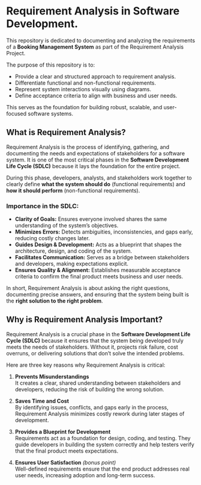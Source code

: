 # Requirement Analysis in Software Development.

This repository is dedicated to documenting and analyzing the requirements of a **Booking Management System** as part of the Requirement Analysis Project.  

The purpose of this repository is to:  
- Provide a clear and structured approach to requirement analysis.  
- Differentiate functional and non-functional requirements.  
- Represent system interactions visually using diagrams.  
- Define acceptance criteria to align with business and user needs.  

This serves as the foundation for building robust, scalable, and user-focused software systems. 

## What is Requirement Analysis?  

Requirement Analysis is the process of identifying, gathering, and documenting the needs and expectations of stakeholders for a software system. It is one of the most critical phases in the **Software Development Life Cycle (SDLC)** because it lays the foundation for the entire project.  

During this phase, developers, analysts, and stakeholders work together to clearly define **what the system should do** (functional requirements) and **how it should perform** (non-functional requirements).  

### Importance in the SDLC:
- **Clarity of Goals:** Ensures everyone involved shares the same understanding of the system’s objectives.  
- **Minimizes Errors:** Detects ambiguities, inconsistencies, and gaps early, reducing costly changes later.  
- **Guides Design & Development:** Acts as a blueprint that shapes the architecture, design, and coding of the system.  
- **Facilitates Communication:** Serves as a bridge between stakeholders and developers, making expectations explicit.  
- **Ensures Quality & Alignment:** Establishes measurable acceptance criteria to confirm the final product meets business and user needs.  

In short, Requirement Analysis is about asking the right questions, documenting precise answers, and ensuring that the system being built is the **right solution to the right problem**.  

## Why is Requirement Analysis Important?  

Requirement Analysis is a crucial phase in the **Software Development Life Cycle (SDLC)** because it ensures that the system being developed truly meets the needs of stakeholders. Without it, projects risk failure, cost overruns, or delivering solutions that don’t solve the intended problems.  

Here are three key reasons why Requirement Analysis is critical:  

1. **Prevents Misunderstandings**  
   It creates a clear, shared understanding between stakeholders and developers, reducing the risk of building the wrong solution.  

2. **Saves Time and Cost**  
   By identifying issues, conflicts, and gaps early in the process, Requirement Analysis minimizes costly rework during later stages of development.  

3. **Provides a Blueprint for Development**  
   Requirements act as a foundation for design, coding, and testing. They guide developers in building the system correctly and help testers verify that the final product meets expectations.  

4. **Ensures User Satisfaction** *(bonus point)*  
   Well-defined requirements ensure that the end product addresses real user needs, increasing adoption and long-term success.  

